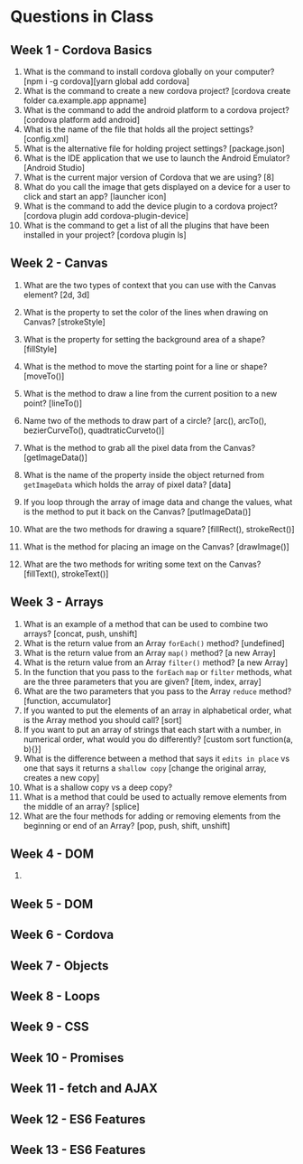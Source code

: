 # Questions in Class

## Week 1 - Cordova Basics

1. What is the command to install cordova globally on your computer? [npm i -g cordova][yarn global add cordova]
2. What is the command to create a new cordova project? [cordova create folder ca.example.app appname]
3. What is the command to add the android platform to a cordova project? [cordova platform add android] 
4. What is the name of the file that holds all the project settings? [config.xml]
5. What is the alternative file for holding project settings? [package.json]
6. What is the IDE application that we use to launch the Android Emulator? [Android Studio]
7. What is the current major version of Cordova that we are using? [8]
8. What do you call the image that gets displayed on a device for a user to click and start an app? [launcher icon]
9. What is the command to add the device plugin to a cordova project? [cordova plugin add cordova-plugin-device]
10. What is the command to get a list of all the plugins that have been installed in your project? [cordova plugin ls]

## Week 2 - Canvas

1. What are the two types of context that you can use with the Canvas element? [2d, 3d]
2. What is the property to set the color of the lines when drawing on Canvas? [strokeStyle]
3. What is the property for setting the background area of a shape? [fillStyle]
4. What is the method to move the starting point for a line or shape? [moveTo()]
5. What is the method to draw a line from the current position to a new point? [lineTo()]
6. Name two of the methods to draw part of a circle? [arc(), arcTo(), bezierCurveTo(), quadtraticCurveto()]

7. What is the method to grab all the pixel data from the Canvas? [getImageData()]
8. What is the name of the property inside the object returned from `getImageData` which holds the array of pixel data? [data]
9. If you loop through the array of image data and change the values, what is the method to put it back on the Canvas? [putImageData()]
10. What are the two methods for drawing a square? [fillRect(), strokeRect()]
11. What is the method for placing an image on the Canvas? [drawImage()]
12. What are the two methods for writing some text on the Canvas? [fillText(), strokeText()]


## Week 3 - Arrays

1. What is an example of a method that can be used to combine two arrays? [concat, push, unshift]
2. What is the return value from an Array `forEach()` method? [undefined]
3. What is the return value from an Array `map()` method? [a new Array]
4. What is the return value from an Array `filter()` method? [a new Array]
5. In the function that you pass to the `forEach` `map` or `filter` methods, what are the three parameters that you are given? [item, index, array]
6. What are the two parameters that you pass to the Array `reduce` method? [function, accumulator]
7. If you wanted to put the elements of an array in alphabetical order, what is the Array method you should call? [sort]
8. If you want to put an array of strings that each start with a number, in numerical order, what would you do differently? [custom sort function(a, b){}]
9. What is the difference between a method that says it `edits in place` vs one that says it returns a `shallow copy` [change the original array, creates a new copy]
10. What is a shallow copy vs a deep copy?
11. What is a method that could be used to actually remove elements from the middle of an array? [splice]
12. What are the four methods for adding or removing elements from the beginning or end of an Array? [pop, push, shift, unshift]

## Week 4 - DOM

1. 

## Week 5 - DOM

## Week 6 - Cordova

## Week 7 - Objects

## Week 8 - Loops

## Week 9 - CSS

## Week 10 - Promises

## Week 11 - fetch and AJAX

## Week 12 - ES6 Features

## Week 13 - ES6 Features


